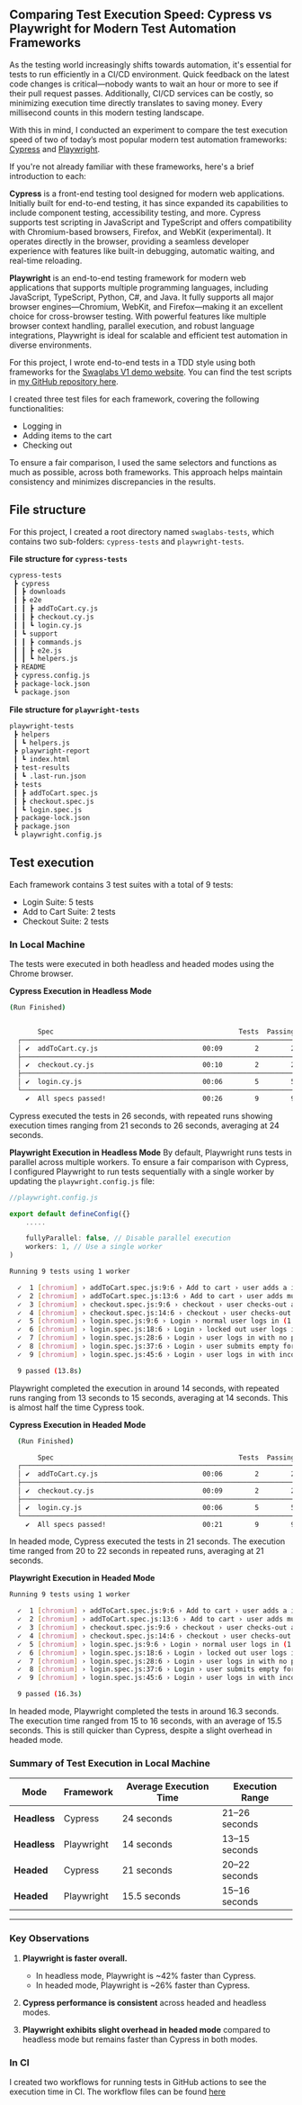 ## Comparing Test Execution Speed: Cypress vs Playwright for Modern Test Automation Frameworks

As the testing world increasingly shifts towards automation, it's essential for tests to run efficiently in a CI/CD environment. Quick feedback on the latest code changes is critical—nobody wants to wait an hour or more to see if their pull request passes. Additionally, CI/CD services can be costly, so minimizing execution time directly translates to saving money. Every millisecond counts in this modern testing landscape.

With this in mind, I conducted an experiment to compare the test execution speed of two of today’s most popular modern test automation frameworks: [Cypress](https://www.cypress.io/) and [Playwright](https://playwright.dev/).

If you're not already familiar with these frameworks, here's a brief introduction to each:

**Cypress** is a front-end testing tool designed for modern web applications. Initially built for end-to-end testing, it has since expanded its capabilities to include component testing, accessibility testing, and more. Cypress supports test scripting in JavaScript and TypeScript and offers compatibility with Chromium-based browsers, Firefox, and WebKit (experimental). It operates directly in the browser, providing a seamless developer experience with features like built-in debugging, automatic waiting, and real-time reloading.

**Playwright** is an end-to-end testing framework for modern web applications that supports multiple programming languages, including JavaScript, TypeScript, Python, C#, and Java. It fully supports all major browser engines—Chromium, WebKit, and Firefox—making it an excellent choice for cross-browser testing. With powerful features like multiple browser context handling, parallel execution, and robust language integrations, Playwright is ideal for scalable and efficient test automation in diverse environments.

For this project, I wrote end-to-end tests in a TDD style using both frameworks for the [Swaglabs V1 demo website](https://www.saucedemo.com/v1/index.html). You can find the test scripts in [my GitHub repository here](https://github.com/SwikritiT/swaglabs-tests).

I created three test files for each framework, covering the following functionalities:

- Logging in
- Adding items to the cart
- Checking out

To ensure a fair comparison, I used the same selectors and functions as much as possible, across both frameworks. This approach helps maintain consistency and minimizes discrepancies in the results.

## File structure

For this project, I created a root directory named `swaglabs-tests`, which contains two sub-folders: `cypress-tests` and `playwright-tests`.

**File structure for `cypress-tests`**

```bash
cypress-tests
 ┣ cypress
 ┃ ┣ downloads
 ┃ ┣ e2e
 ┃ ┃ ┣ addToCart.cy.js
 ┃ ┃ ┣ checkout.cy.js
 ┃ ┃ ┗ login.cy.js
 ┃ ┗ support
 ┃ ┃ ┣ commands.js
 ┃ ┃ ┣ e2e.js
 ┃ ┃ ┗ helpers.js
 ┣ README
 ┣ cypress.config.js
 ┣ package-lock.json
 ┗ package.json
```

**File structure for `playwright-tests`**

```bash
playwright-tests
 ┣ helpers
 ┃ ┗ helpers.js
 ┣ playwright-report
 ┃ ┗ index.html
 ┣ test-results
 ┃ ┗ .last-run.json
 ┣ tests
 ┃ ┣ addToCart.spec.js
 ┃ ┣ checkout.spec.js
 ┃ ┗ login.spec.js
 ┣ package-lock.json
 ┣ package.json
 ┗ playwright.config.js
```

## Test execution

Each framework contains 3 test suites with a total of 9 tests:

- Login Suite: 5 tests
- Add to Cart Suite: 2 tests
- Checkout Suite: 2 tests

### In Local Machine

The tests were executed in both headless and headed modes using the Chrome browser.

**Cypress Execution in Headless Mode**

```bash
(Run Finished)


       Spec                                              Tests  Passing  Failing  Pending  Skipped
  ┌────────────────────────────────────────────────────────────────────────────────────────────────┐
  │ ✔  addToCart.cy.js                          00:09        2        2        -        -        - │
  ├────────────────────────────────────────────────────────────────────────────────────────────────┤
  │ ✔  checkout.cy.js                           00:10        2        2        -        -        - │
  ├────────────────────────────────────────────────────────────────────────────────────────────────┤
  │ ✔  login.cy.js                              00:06        5        5        -        -        - │
  └────────────────────────────────────────────────────────────────────────────────────────────────┘
    ✔  All specs passed!                        00:26        9        9        -        -        -

```

Cypress executed the tests in 26 seconds, with repeated runs showing execution times ranging from 21 seconds to 26 seconds, averaging at 24 seconds.

**Playwright Execution in Headless Mode**
By default, Playwright runs tests in parallel across multiple workers. To ensure a fair comparison with Cypress, I configured Playwright to run tests sequentially with a single worker by updating the `playwright.config.js` file:

```js
//playwright.config.js

export default defineConfig({}
    .....

	fullyParallel: false, // Disable parallel execution
    workers: 1, // Use a single worker
)
```

```bash
Running 9 tests using 1 worker

  ✓  1 [chromium] › addToCart.spec.js:9:6 › Add to cart › user adds a item to cart (3.9s)
  ✓  2 [chromium] › addToCart.spec.js:13:6 › Add to cart › user adds multiple items to cart (1.9s)
  ✓  3 [chromium] › checkout.spec.js:9:6 › checkout › user checks-out a item from the cart (2.2s)
  ✓  4 [chromium] › checkout.spec.js:14:6 › checkout › user checks-out multiple items from the cart (2.1s)
  ✓  5 [chromium] › login.spec.js:9:6 › Login › normal user logs in (1.5s)
  ✓  6 [chromium] › login.spec.js:18:6 › Login › locked out user logs in (435ms)
  ✓  7 [chromium] › login.spec.js:28:6 › Login › user logs in with no password (443ms)
  ✓  8 [chromium] › login.spec.js:37:6 › Login › user submits empty form (394ms)
  ✓  9 [chromium] › login.spec.js:45:6 › Login › user logs in with incorrect password (423ms)

  9 passed (13.8s)

```

Playwright completed the execution in around 14 seconds, with repeated runs ranging from 13 seconds to 15 seconds, averaging at 14 seconds. This is almost half the time Cypress took.

**Cypress Execution in Headed Mode**

```bash
  (Run Finished)

       Spec                                              Tests  Passing  Failing  Pending  Skipped
  ┌────────────────────────────────────────────────────────────────────────────────────────────────┐
  │ ✔  addToCart.cy.js                          00:06        2        2        -        -        - │
  ├────────────────────────────────────────────────────────────────────────────────────────────────┤
  │ ✔  checkout.cy.js                           00:09        2        2        -        -        - │
  ├────────────────────────────────────────────────────────────────────────────────────────────────┤
  │ ✔  login.cy.js                              00:06        5        5        -        -        - │
  └────────────────────────────────────────────────────────────────────────────────────────────────┘
    ✔  All specs passed!                        00:21        9        9        -        -        -


```

In headed mode, Cypress executed the tests in 21 seconds. The execution time ranged from 20 to 22 seconds in repeated runs, averaging at 21 seconds.

**Playwright Execution in Headed Mode**

```bash
Running 9 tests using 1 worker

  ✓  1 [chromium] › addToCart.spec.js:9:6 › Add to cart › user adds a item to cart (3.9s)
  ✓  2 [chromium] › addToCart.spec.js:13:6 › Add to cart › user adds multiple items to cart (2.0s)
  ✓  3 [chromium] › checkout.spec.js:9:6 › checkout › user checks-out a item from the cart (3.1s)
  ✓  4 [chromium] › checkout.spec.js:14:6 › checkout › user checks-out multiple items from the cart (2.6s)
  ✓  5 [chromium] › login.spec.js:9:6 › Login › normal user logs in (1.6s)
  ✓  6 [chromium] › login.spec.js:18:6 › Login › locked out user logs in (618ms)
  ✓  7 [chromium] › login.spec.js:28:6 › Login › user logs in with no password (580ms)
  ✓  8 [chromium] › login.spec.js:37:6 › Login › user submits empty form (496ms)
  ✓  9 [chromium] › login.spec.js:45:6 › Login › user logs in with incorrect password (587ms)

  9 passed (16.3s)
```

In headed mode, Playwright completed the tests in around 16.3 seconds. The execution time ranged from 15 to 16 seconds, with an average of 15.5 seconds. This is still quicker than Cypress, despite a slight overhead in headed mode.

### **Summary of Test Execution in Local Machine**

| **Mode**     | **Framework** | **Average Execution Time** | **Execution Range** |
| ------------ | ------------- | -------------------------- | ------------------- |
| **Headless** | Cypress       | 24 seconds                 | 21–26 seconds       |
| **Headless** | Playwright    | 14 seconds                 | 13–15 seconds       |
| **Headed**   | Cypress       | 21 seconds                 | 20–22 seconds       |
| **Headed**   | Playwright    | 15.5 seconds               | 15–16 seconds       |

---

### **Key Observations**

1. **Playwright is faster overall.**

   - In headless mode, Playwright is ~42% faster than Cypress.
   - In headed mode, Playwright is ~26% faster than Cypress.

2. **Cypress performance is consistent** across headed and headless modes.

3. **Playwright exhibits slight overhead in headed mode** compared to headless mode but remains faster than Cypress in both modes.

### In CI

I created two workflows for running tests in GitHub actions to see the execution time in CI. The workflow files can be found [here](https://github.com/SwikritiT/swaglabs-tests/tree/main/.github/workflows)